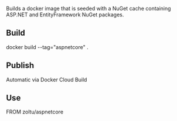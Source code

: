Builds a docker image that is seeded with a NuGet cache containing ASP.NET and EntityFramework NuGet packages.

## Build
docker build --tag="aspnetcore" .

## Publish
Automatic via Docker Cloud Build

## Use
FROM zoltu/aspnetcore
